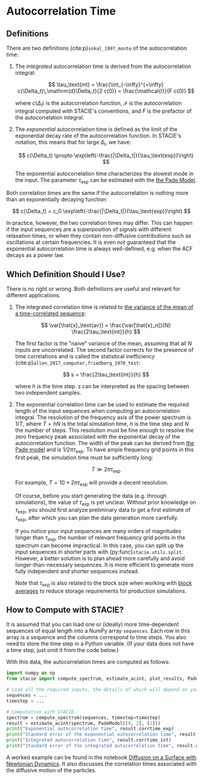 # Autocorrelation Time

## Definitions

There are two definitions {cite:p}`sokal_1997_monte` of the autocorrelation time:

1. The *integrated* autocorrelation time is derived from the autocorrelation integral:

    $$
        \tau_\text{int}
        = \frac{\int_{-\infty}^{+\infty} c(\Delta_t)\,\mathrm{d}\Delta_t}{2 c(0)}
        = \frac{\mathcal{I}}{F c(0)}
    $$

    where $c(\Delta_t)$ is the autocorrelation function,
    $\mathcal{I}$ is the autocorrelation integral computed with STACIE's conventions,
    and $F$ is the prefactor of the autocorrelation integral.

2. The *exponential* autocorrelation time is defined as
   the limit of the exponential decay rate of the autocorrelation function.
   In STACIE's notation, this means that for large $\Delta_t$, we have:

    $$
        c(\Delta_t) \propto \exp\left(-\frac{|\Delta_t|}{\tau_\text{exp}}\right)
    $$

    The exponential autocorrelation time characterizes the slowest mode in the input.
    The parameter $\tau_\text{exp}$ can be estimated with the
    [the Pade Model](../autocorrelation_integral/model.md).

Both correlation times are the same if the autocorrelation is nothing more than
an exponentially decaying function:

$$
    c(\Delta_t) = c_0 \exp\left(-\frac{|\Delta_t|}{\tau_\text{exp}}\right)
$$

In practice, however, the two correlation times may differ.
This can happen if the input sequences
are a superposition of signals with different relaxation times,
or when they contain non-diffusive contributions such as oscillations at certain frequencies.
It is even not guaranteed that the exponential autocorrelation time is always well-defined,
e.g. when the ACF decays as a power law.

## Which Definition Should I Use?

There is no right or wrong.
Both definitions are useful and relevant for different applications.

1. The integrated correlation time is related to [the variance of the mean
   of a time-correlated sequence](error_estimates.md):

    $$
        \var[\hat{x}_\text{av}] = \frac{\var[\hat{x}_n]}{N} \frac{2\tau_\text{int}}{h}
    $$

    The first factor is the "naive" variance of the mean,
    assuming that all $N$ inputs are uncorrelated.
    The second factor corrects for the presence of time correlations
    and is called the statistical inefficiency
    {cite:p}`allen_2017_computer,friedberg_1970_test`:

    $$
        s = \frac{2\tau_\text{int}}{h}
    $$

    where $h$ is the time step.
    $s$ can be interpreted as the spacing between two independent samples.

2. The exponential correlation time can be used to estimate the required length
   of the input sequences when computing an autocorrelation integral.
   The resolution of the frequency axis of the power spectrum is $1/T$,
   where $T=hN$ is the total simulation time,
   $h$ is the time step and $N$ the number of steps.
   This resolution must be fine enough to resolve the zero frequency peak
   associated with the exponential decay of the autocorrelation function.
   The width of the peak can be derived from [the Pade model](../autocorrelation_integral/model.md#pademodel)
   and is $1/2\pi\tau_\text{exp}$.
   To have ample frequency grid points in this first peak,
   the simulation time must be sufficiently long:

    $$
        T \gg 2\pi\tau_\text{exp}
    $$

    For example, $T = 10 \times 2\pi\tau_\text{exp}$ will provide a decent resolution.

    Of course, before you start generating the data (e.g. through simulations),
    the value of $\tau_\text{exp}$ is yet unclear.
    Without prior knowledge on $\tau_\text{exp}$,
    you should first analyze preliminary data to get a first estimate of $\tau_\text{exp}$,
    after which you can plan the data generation more carefully.

    If you notice your input sequences are many orders of magnitudes longer than $\tau_\text{exp}$,
    the number of relevant frequency grid points in the spectrum can become impractical.
    In this case, you can split up the input sequences in shorter parts with
    {py:func}`stacie.utils.split`.
    However, a better solution is to plan ahead more carefully and avoid longer-than-necessary sequences.
    It is more efficient to generate more fully independent and shorter sequences instead.

    Note that $\tau_\text{exp}$ is also related to the block size
    when working with [block averages](../preparing_inputs/block_averages.md)
    to reduce storage requirements for production simulations.

## How to Compute with STACIE?

It is assumed that you can load one or (ideally) more
time-dependent sequences of equal length into a NumPy array `sequences`.
Each row in this array is a sequence and the columns correspond to time steps.
You also need to store the time step in a Python variable.
(If your data does not have a time step, just omit it from the code below.)

With this data, the autocorrelation times are computed as follows:

```python
import numpy as np
from stacie import compute_spectrum, estimate_acint, plot_results, PadeModel

# Load all the required inputs, the details of which will depend on your use case.
sequences = ...
timestep = ...

# Computation with STACIE.
spectrum = compute_spectrum(sequences, timestep=timestep)
result = estimate_acint(spectrum, PadeModel([0, 2], [2]))
print("Exponential autocorrelation time", result.corrtime_exp)
print("Standard error of the exponential autocorrelation time", result.corrtime_exp_std)
print("Integrated autocorrelation time", result.corrtime_int)
print("Standard error of the integrated autocorrelation time", result.corrtime_int_std)
```

A worked example can be found in the notebook
[Diffusion on a Surface with Newtonian Dynamics](../../examples/surface_diffusion.py).
It also discusses the correlation times associated with the diffusive motion of the particles.
